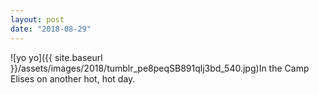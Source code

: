 ```yaml
---
layout: post
date: "2018-08-29"
---
```


![yo yo]({{ site.baseurl }}/assets/images/2018/tumblr_pe8peqSB891qlj3bd_540.jpg)In the Camp Elises on another hot, hot day.
